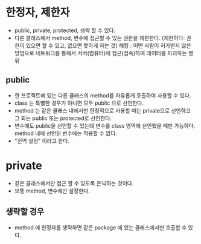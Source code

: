 # 한정자, 제한자
* public, private, protected, 생략 할 수 있다.
* 다른 클래스에서 method, 변수에 접근할 수 있는 권한을 제한한다.
(제한하다: 권한이 있으면 할 수 있고, 없으면 못하게 하는 것)
해킹 : 어떤 사람이 허가받지 않은 방법으로 네트워크를 통해서 서버(컴퓨터)에 접근(접속)하여 데이터를 파괴하는 행위


## public
* 한 프로젝트에 있는 다른 클래스의 method를 자유롭게 호출하여 사용할 수 있다.
* class 는 특별한 경우가 아니면 모두 public 으로 선언한다.
* method 는 같은 클래스 내에서만 한정적으로 사용할 때는 private으로 선언하고 그 외는 public 또는 protected로 선언한다.
* 변수에도 public을 선언할 수 있는데 변수를 class 영역에 선언했을 때만 가능하다. method 내에 선언된 변수에는 적용할 수 없다.
* "전역 설정" 이라고 한다.

# private
* 같은 클래스에서만 접근 할 수 있도록 은닉하는 것이다.
* 보통 method, 변수에만 설정한다.

## 생략할 경우
* method 에 한정자를 생략하면 같은 package 에 있는 클래스에서만 호출할 수 있다.
